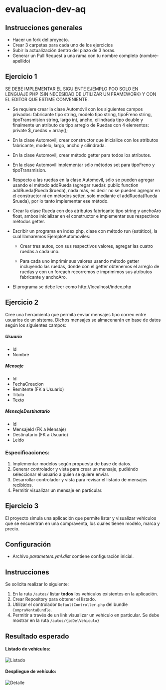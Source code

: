 # evaluacion-dev-aq

## Instrucciones generales
- Hacer un fork del proyecto.
- Crear 3 carpetas para cada uno de los ejercicios
- Subir la actualización dentro del plazo de 3 horas.
- Generar un Pull Request a una rama con tu nombre completo (nombre-apellido)


## Ejercicio 1
SE DEBE IMPLEMENTAR EL SIGUIENTE EJEMPLO POO SOLO EN LENGUAJE PHP (SIN NECESIDAD DE UTILIZAR UN FRAMEWORK) Y CON EL EDITOR QUE ESTIME CONVENIENTE.

- Se requiere crear la clase Automóvil con los siguientes campos privados: fabricante tipo string, modelo tipo string, tipoFreno string, tipoTransmision string, largo int, ancho, cilindrada tipo double y finalmente un atributo de tipo arreglo de Ruedas con 4 elementos: private $_ruedas = array();

- En la clase Automovil, crear constructor que inicialice con los atributos fabricante, modelo, largo, ancho y cilindrada.

- En la clase Automovil, crear método getter para todos los atributos.

- En la clase Automovil implementar sólo métodos set para tipoFreno y tipoTransmision.

- Respecto a las ruedas en la clase Automovil, sólo se pueden agregar usando el método addRueda (agregar rueda): public function addRueda(Rueda $rueda), nada más, es decir no se pueden agregar en el constructor ni en métodos setter, solo mediante el addRueda(Rueda $rueda), por lo tanto implementar ese método.

- Crear la clase Rueda con dos atributos fabricante tipo string y anchoAro float, ambos inicializar en el constructor e implementar sus respectivos métodos getter.

- Escribir un programa en index.php, clase con método run (estático), la cual llamaremos EjemploAutomoviles:

    - Crear tres autos, con sus respectivos valores, agregar las cuatro ruedas a cada uno.

    - Para cada uno imprimir sus valores usando método getter incluyendo las ruedas, donde con el getter obtenemos el arreglo de ruedas y con un foreach recorremos e imprimimos sus atributos fabricante y anchoAro.

- El programa se debe leer como http://localhost/index.php


## Ejercicio 2
Cree una herramienta que permita enviar mensajes tipo correo entre usuarios de un sistema. Dichos mensajes se almacenarán en base de datos según los siguientes campos:

##### Usuario
- Id
- Nombre

##### Mensaje
- Id
- FechaCreacion
- Remitente (FK a Usuario)
- Titulo
- Texto

##### MensajeDestinatario
- Id
- MensajeId (FK a Mensaje)
- Destinatario (FK a Usuario)
- Leido


### Especificaciones:
1. Implementar modelos según propuesta de base de datos.
2. Generar controlador y vista para crear un mensaje, pudiéndo seleccionar el usuario a quien se quiere enviar.
3. Desarrollar controlador y vista para revisar el listado de mensajes recibidos.
4. Permitir visualizar un mensaje en particular.


## Ejercicio 3
El proyecto simula una aplicación que permite listar y visualizar vehículos que se encuentran en una compraventa, los cuales tienen modelo, marca y precio.

## Configuración
- Archivo *parameters.yml.dist* contiene configuración inicial.

## Instrucciones
Se solicita realizar lo siguiente:

1. En la ruta `/autos/` listar **todos** los vehículos existentes en la aplicación.
  1. Crear Repository para obtener el listado.
  2. Utilizar el controlador `DefaultController.php` del bundle `CompraVentaBundle`.
2. Permitir a través de un link visualizar un vehículo en particular. Se debe mostrar en la ruta `/autos/{idDelVehiculo}`

## Resultado esperado
#### Listado de vehículos:
  ![Listado](listado.png)

#### Despliegue de vehículo:
  ![Detalle](despliegue.png)
